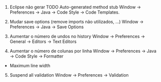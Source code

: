 1) Eclipse não gerar TODO Auto-generated method stub
Window -> Preferences -> Java -> Code Style -> Code Templates.

2) Mudar save options (remove imports não utilizados, ...)
Window -> Preferences -> Java -> Save Options

3) Aumentar o número de undos no history
Window -> Preferences -> General -> Editors -> Text Editors

4) Aumentar o número de colunas por linha
Window -> Preferences -> Java -> Code Style ->  Formatter 
* Maximum line width

5) Suspend all validation
Window -> Preferences -> Validation